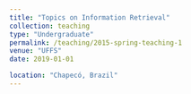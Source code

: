 ```yaml
---
title: "Topics on Information Retrieval"
collection: teaching
type: "Undergraduate"
permalink: /teaching/2015-spring-teaching-1
venue: "UFFS"
date: 2019-01-01 

location: "Chapecó, Brazil"
---
```



